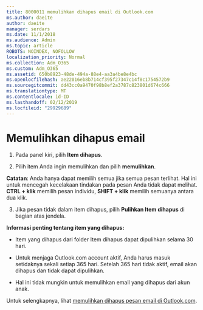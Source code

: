 ```yaml
---
title: 8000011 memulihkan dihapus email di Outlook.com
ms.author: daeite
author: daeite
manager: serdars
ms.date: 11/1/2018
ms.audience: Admin
ms.topic: article
ROBOTS: NOINDEX, NOFOLLOW
localization_priority: Normal
ms.collection: Adm_O365
ms.custom: Adm_O365
ms.assetid: 650b8923-48de-494a-88e4-aa3a4be8e4bc
ms.openlocfilehash: ae22016eb8b714cf395f27347c14f8c1754572b9
ms.sourcegitcommit: dd43cc0a9470f98b8ef2a3787c823801d674c666
ms.translationtype: MT
ms.contentlocale: id-ID
ms.lasthandoff: 02/12/2019
ms.locfileid: "29929689"
---
```

# <a name="recover-deleted-email"></a>Memulihkan dihapus email

1. Pada panel kiri, pilih **Item dihapus**. 
    
2. Pilih item Anda ingin memulihkan dan pilih **memulihkan**. 
  
 **Catatan**: Anda hanya dapat memilih semua jika semua pesan terlihat. Hal ini untuk mencegah kecelakaan tindakan pada pesan Anda tidak dapat melihat. **CTRL + klik** memilih pesan individu, **SHIFT + klik** memilih semuanya antara dua klik. 
    
3. Jika pesan tidak dalam item dihapus, pilih **Pulihkan Item dihapus** di bagian atas jendela. 
    
 **Informasi penting tentang item yang dihapus:**
  
- Item yang dihapus dari folder Item dihapus dapat dipulihkan selama 30 hari.
    
- Untuk menjaga Outlook.com account aktif, Anda harus masuk setidaknya sekali setiap 365 hari. Setelah 365 hari tidak aktif, email akan dihapus dan tidak dapat dipulihkan.
    
- Hal ini tidak mungkin untuk memulihkan email yang dihapus dari akun anak.
    
Untuk selengkapnya, lihat [memulihkan dihapus pesan email di Outlook.com](https://go.microsoft.com/fwlink/p/?linkid=873117).
  


